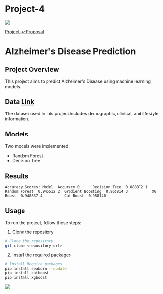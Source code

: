# Project-4
<img src="https://capsule-render.vercel.app/api?type=waving&color=BDBDC8&height=150&section=header" />

[Project-4-Proposal](https://docs.google.com/document/d/1wjlaXLGC6ZO0PcoKIO1drjRMGmiGWQUmc7J78Ze_ab0/edit)

# Alzheimer's Disease Prediction

## Project Overview
This project aims to predict Alzheimer's Disease using machine learning models.

## Data [Link](https://www.kaggle.com/datasets/rabieelkharoua/alzheimers-disease-dataset)
The dataset used in this project includes demographic, clinical, and lifestyle information.

## Models
Two models were implemented:
- Random Forest
- Decision Tree

## Results
`
Accuracy Scores:
                Model  Accuracy
0      Decision Tree  0.888372
1      Random Forest  0.946512
2  Gradient Boosting  0.955814
3           XG Boost  0.948837
4          Cat Boost  0.958140
`
## Usage
To run the project, follow these steps:
1. Clone the repository
```bash
# Clone the repository
git clone <repository-url>
```
2. Install the required packages
```bash
# Install Require packages
pip install seaborn --update
pip install catboost
pip install xgboost
``` 




<img src="https://capsule-render.vercel.app/api?type=waving&color=BDBDC8&height=150&section=footer" />
